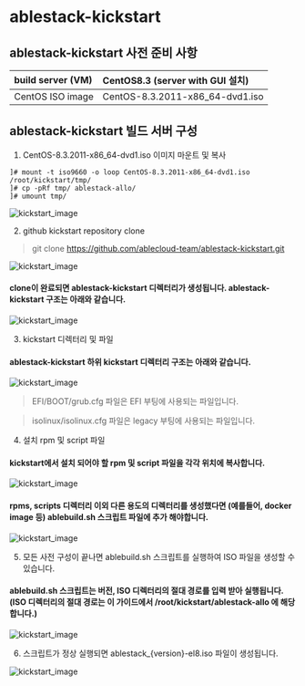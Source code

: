 # ablestack-kickstart

## ablestack-kickstart 사전 준비 사항

| build server (VM)   |  CentOS8.3 (server with GUI 설치)   | 
|:---|:---|
| CentOS ISO image  |  CentOS-8.3.2011-x86_64-dvd1.iso   | 

## ablestack-kickstart 빌드 서버 구성
1. CentOS-8.3.2011-x86_64-dvd1.iso 이미지 마운트 및 복사
```
]# mount -t iso9660 -o loop CentOS-8.3.2011-x86_64-dvd1.iso /root/kickstart/tmp/
]# cp -pRf tmp/ ablestack-allo/
]# umount tmp/
```
![kickstart_image](https://github.com/ablecloud-team/ablecloud-homepage/blob/master/wiki-img/kickstart-readme-1.png?raw=true)

2. github kickstart repository clone
> git clone https://github.com/ablecloud-team/ablestack-kickstart.git

![kickstart_image](https://github.com/ablecloud-team/ablecloud-homepage/blob/master/wiki-img/kickstart-readme-2.png?raw=true)
#### clone이 완료되면 ablestack-kickstart 디렉터리가 생성됩니다. ablestack-kickstart 구조는 아래와 같습니다.
![kickstart_image](https://github.com/ablecloud-team/ablecloud-homepage/blob/master/wiki-img/kickstart-readme-3.png?raw=true)

3. kickstart 디렉터리 및 파일
#### ablestack-kickstart 하위 kickstart 디렉터리 구조는 아래와 같습니다.
![kickstart_image](https://github.com/ablecloud-team/ablecloud-homepage/blob/master/wiki-img/kickstart-readme-4.png?raw=true)
> EFI/BOOT/grub.cfg 파일은 EFI 부팅에 사용되는 파일입니다.

> isolinux/isolinux.cfg 파일은 legacy 부팅에 사용되는 파일입니다.

4. 설치 rpm 및 script 파일
#### kickstart에서 설치 되어야 할 rpm 및 script 파일을 각각 위치에 복사합니다.
![kickstart_image](https://github.com/ablecloud-team/ablecloud-homepage/blob/master/wiki-img/kickstart-readme-5.png?raw=true)
#### rpms, scripts 디렉터리 이외 다른 용도의 디렉터리를 생성했다면 (예를들어, docker image 등) ablebuild.sh 스크립트 파일에 추가 해야합니다.
![kickstart_image](https://github.com/ablecloud-team/ablecloud-homepage/blob/master/wiki-img/kickstart-readme-8.png?raw=true)

5. 모든 사전 구성이 끝나면 ablebuild.sh 스크립트를 실행하여 ISO 파일을 생성할 수 있습니다.
#### ablebuild.sh 스크립트는 버전, ISO 디렉터리의 절대 경로를 입력 받아 실행됩니다. (ISO 디렉터리의 절대 경로는 이 가이드에서 /root/kickstart/ablestack-allo 에 해당합니다.)
![kickstart_image](https://github.com/ablecloud-team/ablecloud-homepage/blob/master/wiki-img/kickstart-readme-6.png?raw=true)

6. 스크립트가 정상 실행되면 ablestack_{version}-el8.iso 파일이 생성됩니다.

![kickstart_image](https://github.com/ablecloud-team/ablecloud-homepage/blob/master/wiki-img/kickstart-readme-7.png?raw=true)
